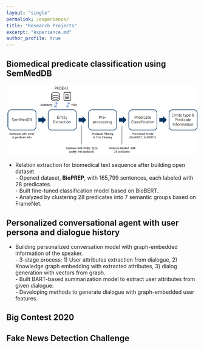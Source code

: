 ```yaml
---
layout: "single"
permalink: /experience/
title: "Research Projects"
excerpt: "experience.md"
author_profile: true
---
```



## Biomedical predicate classification using SemMedDB

![BioPREP_Overview](./assets/images/BioPREP_Overview.png)

- Relation extraction for biomedical text sequence after building open dataset  
   \- Opened dataset, **BioPREP**, with 165,799 sentences, each labeled with 28 predicates.  
   \- Built fine-tuned classification model based on BioBERT.  
   \- Analyzed by clustering 28 predicates into 7 semantic groups based on FrameNet.  

## Personalized conversational agent with user persona and dialogue history

- Building personalized conversation model with graph-embedded information of the speaker.  
   \- 3-stage process: 1) User attributes extraction from dialogue, 2) Knowledge graph embedding with extracted attributes, 3) dialog generation with vectors from graph.  
   \- Built BART-based summarization model to extract user attributes from given dialogue.  
   \- Developing methods to generate dialogue with graph-embedded user features.    

## Big Contest 2020



## Fake News Detection Challenge
